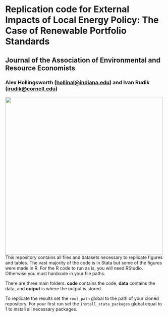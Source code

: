 # Replication code for External Impacts of Local Energy Policy: The Case of Renewable Portfolio Standards
## Journal of the Association of Environmental and Resource Economists
### Alex Hollingsworth (hollinal@indiana.edu) and Ivan Rudik (irudik@cornell.edu)

<a href="url"><img src="https://github.com/irudik/external-impacts-rps/blob/master/readme_figure.png" align="left" height="500" width="500" ></a>
<br/><br/>
This repository contains all files and datasets necessary to replicate figures and tables. The vast majority of the code is in Stata but some of the figures were made in R. For the R code to run as is, you will need RStudio. Otherwise you must hardcode in your file paths.

There are three main folders. **code** contains the code, **data** contains the data, and **output** is where the output is stored.

To replicate the results set the `root_path` global to the path of your cloned repository. For your first run set the `install_stata_packages` global equal to 1 to install all necessary packages.
